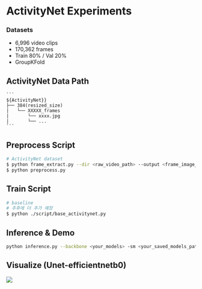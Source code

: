 # ActivityNet Experiments


### Datasets
- 6,996 video clips
- 170,362 frames
- Train 80% / Val 20%
- GroupKFold

## ActivityNet Data Path 

```
​```
${ActivityNet}}
├── 384(resized_size)
|   └── XXXXX_frames
|       └── xxxx.jpg
|       └── ...
​```
```

## Preprocess Script

```bash
# ActivityNet dataset
$ python frame_extract.py --dir <raw_video_path> --output <frame_image_save_path> --sampling 5
$ python preprocess.py
```

## Train Script
```bash
# baseline
# 추후에 더 추가 예정
$ python ./script/base_activitynet.py
```

## Inference & Demo
```bash
python inference.py --backbone <your_models> -sm <your_saved_models_path> --save_img -expc sample 
```

## Visualize (Unet-efficientnetb0)
<!-- ![ex_screenshot](./imgs/5.jpg){: width="256" height="256"}
![ex_screenshot](./imgs/14.jpg){: width="256" height="256"}
![ex_screenshot](./imgs/19.jpg){: width="256" height="256"}
![ex_screenshot](./imgs/38.jpg){: width="256" height="256"} -->

<!-- <img src="./imgs/5.jpg" width="200" height="200"> <img src="./imgs/14.jpg" width="200" height="200">

<img src="./imgs/19.jpg" width="200" height="200"> <img src="./imgs/38.jpg" width="200" height="200"> -->

<img src="./imgs/visual_activity.png" >





<!-- ## 0618-0620
1. 4x model (O)
2. activitynet 학습 (O)
3. 2x,4x,8x등 데이터셋 따로저장 만들기 (현재는 torch resize사용) (not patch version)
4. patch version으로 2x,4x,8x 만들기 / validation은 patch merging고려
5. inference 할때 이미지 들어오면 알아서 patch단위로 나누고 예측한후 merging까지 하는 코드짜기
5. 코드에서 labels to x4 이런단어로 바꿀때 단어 바꾸니까, path명중에 겹치는게 바뀌어버리네..


1. 4X 모델에 넣고, 맨 마지막 block 빼기
2. classification or regression(LAB)
3. psnr은 rgb로 고쳐놓고 재기 (현재 naive psnr임)
4. best마다만 저장되게하자 이미지
5. validatoin inference?
6. import 필요없는 라이브러리 지우기